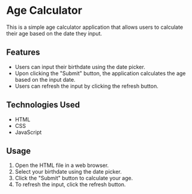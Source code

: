 # Age Calculator

This is a simple age calculator application that allows users to calculate their age based on the date they input.

## Features

- Users can input their birthdate using the date picker.
- Upon clicking the "Submit" button, the application calculates the age based on the input date.
- Users can refresh the input by clicking the refresh button.

## Technologies Used

- HTML
- CSS
- JavaScript

## Usage

1. Open the HTML file in a web browser.
2. Select your birthdate using the date picker.
3. Click the "Submit" button to calculate your age.
4. To refresh the input, click the refresh button.

